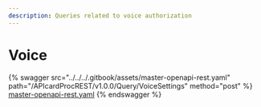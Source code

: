 ```yaml
---
description: Queries related to voice authorization
---
```


# Voice

{% swagger src="../../../.gitbook/assets/master-openapi-rest.yaml" path="/APIcardProcREST/v1.0.0/Query/VoiceSettings" method="post" %}
[master-openapi-rest.yaml](../../../.gitbook/assets/master-openapi-rest.yaml)
{% endswagger %}
